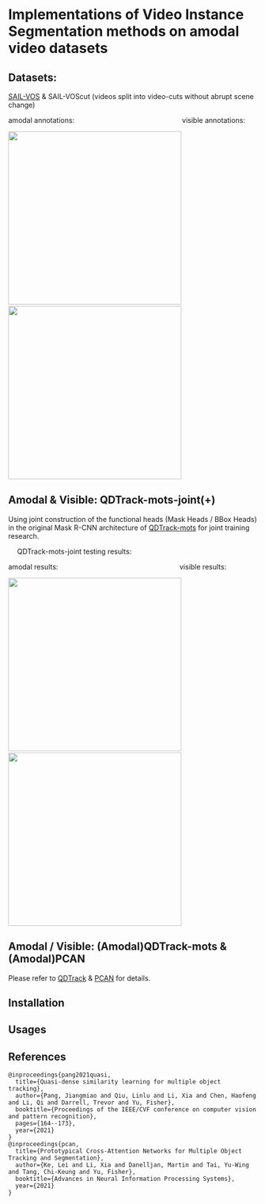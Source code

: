 # Implementations of Video Instance Segmentation methods on amodal video datasets 

## Datasets:
[SAIL-VOS](https://sailvos.web.illinois.edu/_site/index.html) & SAIL-VOScut (videos split into video-cuts without abrupt scene change)

amodal annotations: &emsp;&emsp;&emsp;&emsp;&emsp;&emsp;&emsp;&emsp;&emsp;&emsp;&emsp;&emsp;&emsp;&emsp;&emsp; visible annotations:

<img src="figures/amo_anno.png" width="350"> &emsp; &emsp; <img src="figures/vis_anno.png" width="350">

## Amodal & Visible: QDTrack-mots-joint(+)
Using joint construction of the functional heads (Mask Heads / BBox Heads) in the original Mask R-CNN architecture of [QDTrack-mots](https://github.com/SysCV/qdtrack) for joint training research.

&emsp; QDTrack-mots-joint testing results:

amodal results: &emsp;&emsp;&emsp;&emsp;&emsp;&emsp;&emsp;&emsp;&emsp;&emsp;&emsp;&emsp;&emsp;&emsp;&emsp;&emsp;&emsp; visible results:

<img src="figures/amo_joint.png" width="350"> &emsp; &emsp; <img src="figures/vis_joint.png" width="350">

## Amodal / Visible: (Amodal)QDTrack-mots & (Amodal)PCAN
Please refer to [QDTrack](https://github.com/SysCV/qdtrack) & [PCAN](https://github.com/SysCV/pcan) for details.

## Installation

## Usages

## References
```
@inproceedings{pang2021quasi,
  title={Quasi-dense similarity learning for multiple object tracking},
  author={Pang, Jiangmiao and Qiu, Linlu and Li, Xia and Chen, Haofeng and Li, Qi and Darrell, Trevor and Yu, Fisher},
  booktitle={Proceedings of the IEEE/CVF conference on computer vision and pattern recognition},
  pages={164--173},
  year={2021}
}
@inproceedings{pcan,
  title={Prototypical Cross-Attention Networks for Multiple Object Tracking and Segmentation},
  author={Ke, Lei and Li, Xia and Danelljan, Martin and Tai, Yu-Wing and Tang, Chi-Keung and Yu, Fisher},
  booktitle={Advances in Neural Information Processing Systems},
  year={2021}
}
